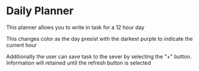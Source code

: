 # Daily Planner

This planner allows you to write in task for a 12 hour day 

This changes color as the day presist with the darkest purple to indicate the current hour 

Additionally the user can save task  to the sever by selecting the "+" button. Information will retained until the refresh button is selected 